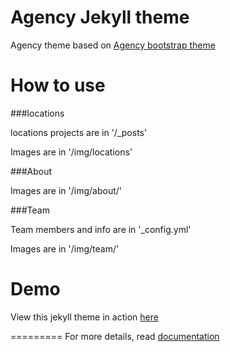 Agency Jekyll theme
====================

Agency theme based on [Agency bootstrap theme ](https://startbootstrap.com/template-overviews/agency/)

# How to use

###locations 

locations projects are in '/_posts'

Images are in '/img/locations'

###About

Images are in '/img/about/'

###Team

Team members and info are in '_config.yml'

Images are in '/img/team/'


# Demo

View this jekyll theme in action [here](https://y7kim.github.io/agency-jekyll-theme)

=========
For more details, read [documentation](http://jekyllrb.com/)
